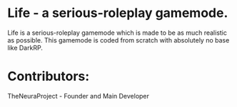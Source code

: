 # Life - a serious-roleplay gamemode.
Life is a serious-roleplay gamemode which is made to be as much realistic as possible.
This gamemode is coded from scratch with absolutely no base like DarkRP.

# Contributors:
TheNeuraProject - Founder and Main Developer

